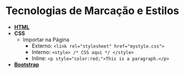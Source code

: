 # Tecnologias de Marcação e Estilos

- [**HTML**](</Tecnologia da Informação/Front-end/Semantic HTML Example.md>)
- **CSS**
  - Importar na Página
    - Externo: `<link rel="stylesheet" href="mystyle.css">`
    - Interno: `<style> /* CSS aqui */ </style>`
    - Inline: `<p style="color:red;">This is a paragraph.</p>`
- [**Bootstrap**](</Tecnologia da Informação/Front-end/Bootstrap.md>)

